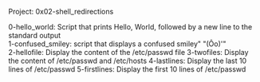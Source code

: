 Project: 0x02-shell_redirections

0-hello_world: Script that prints Hello, World, followed by a new line to the standard output  
1-confused_smiley: script that displays a confused smiley" "(Ôo)'"  
2-hellofile: Display the content of the /etc/passwd file
3-twofiles: Display the content of /etc/passwd and /etc/hosts 
4-lastlines: Display the last 10 lines of /etc/passwd 
5-firstlines: Display the first 10 lines of /etc/passwd  
